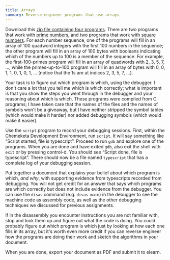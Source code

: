 ```yaml
---
title: Arrays
summary: Reverse engineer programs that use arrays
---
```


Download this [zip file containing four programs].  There are two
programs that work with [prime numbers], and two programs that work with
[square numbers].  For each number sequence, one of the programs will
fill in an array of 100 quadword integers with the first 100 numbers
in the sequence; the other program will fill in an array of 100 bytes
with booleans indicating which of the numbers up to 100 is a member of
the sequence.  For example, the first-100-primes program will fill in
an array of quadwords with 2, 3, 5, 7, …, while the primes-up-to-100
program will fill in an array of bytes with 0, 0, 1, 1, 0, 1, 0, 1, …
(notice that the 1s are at indices 2, 3, 5, 7, …).

  [zip file containing four programs]: programs.zip
  [prime numbers]: https://oeis.org/A000040
  [square numbers]: https://oeis.org/A000290

Your task is to figure out which program is which, using the debugger.
I don't care a lot that you tell me which is which correctly; what is
important is that you show the steps you went through in the debugger
and your reasoning about which is which. These programs were compiled
from C programs; I have taken care that the names of the files and the
names of symbols won't be a giveaway, but I have neither stripped the
symbol tables (which would make it harder) nor added debugging symbols
(which would make it easier).

Use the `script` program to record your debugging sessions. First,
within the Chemeketa Development Environment, run `script`. It will say
something like “Script started, file is typescript”. Proceed to run
`gdb` and explore one of the programs. When you are done and have exited
`gdb`, also exit the shell with `exit` or by pressing control-d. You
should see “Script done, file is typescript”. There should now be a
file named `typescript` that has a complete log of your debugging session.

Put together a document that explains your belief about which program is
which, *and why*, with supporting evidence from typescripts recorded from
debugging. You will not get credit for an answer that says which programs
are which correctly but does not include evidence from the debugger.
You can use the `disas` command (e.g. `disas main`) in the debugger to
see the machine code as assembly code, as well as the other debugging
techniques we discussed for previous assignments.

If in the disassembly you encounter instructions you are not familiar
with, stop and look them up and figure out what the code is doing. You
could probably figure out which program is which just by looking at how
each one fills in its array, but it's worth even more credit if you can
reverse engineer how the programs are doing their work and sketch the
algorithms in your document.

When you are done, export your document as PDF and submit it to elearn.

